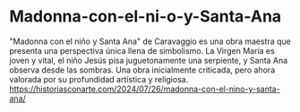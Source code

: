 # Madonna-con-el-ni-o-y-Santa-Ana
"Madonna con el niño y Santa Ana" de Caravaggio es una obra maestra que presenta una perspectiva única llena de simbolismo. La Virgen María es joven y vital, el niño Jesús pisa juguetonamente una serpiente, y Santa Ana observa desde las sombras. Una obra inicialmente criticada, pero ahora valorada por su profundidad artística y religiosa.
https://historiasconarte.com/2024/07/26/madonna-con-el-nino-y-santa-ana/
